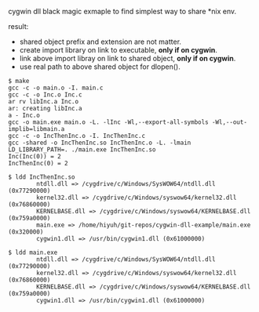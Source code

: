 cygwin dll black magic exmaple to find simplest way to share *nix env.

result:

 * shared object prefix and extension are not matter.
 * create import library on link to executable, **only if on cygwin**.
 * link above import libray on link to shared object, **only if on cygwin**.
 * use real path to above shared object for dlopen().

```
$ make
gcc -c -o main.o -I. main.c
gcc -c -o Inc.o Inc.c
ar rv libInc.a Inc.o
ar: creating libInc.a
a - Inc.o
gcc -o main.exe main.o -L. -lInc -Wl,--export-all-symbols -Wl,--out-implib=libmain.a
gcc -c -o IncThenInc.o -I. IncThenInc.c
gcc -shared -o IncThenInc.so IncThenInc.o -L. -lmain
LD_LIBRARY_PATH=. ./main.exe IncThenInc.so
Inc(Inc(0)) = 2
IncThenInc(0) = 2

$ ldd IncThenInc.so
        ntdll.dll => /cygdrive/c/Windows/SysWOW64/ntdll.dll (0x77290000)
        kernel32.dll => /cygdrive/c/Windows/syswow64/kernel32.dll (0x76860000)
        KERNELBASE.dll => /cygdrive/c/Windows/syswow64/KERNELBASE.dll (0x759a0000)
        main.exe => /home/hiyuh/git-repos/cygwin-dll-example/main.exe (0x320000)
        cygwin1.dll => /usr/bin/cygwin1.dll (0x61000000)

$ ldd main.exe
        ntdll.dll => /cygdrive/c/Windows/SysWOW64/ntdll.dll (0x77290000)
        kernel32.dll => /cygdrive/c/Windows/syswow64/kernel32.dll (0x76860000)
        KERNELBASE.dll => /cygdrive/c/Windows/syswow64/KERNELBASE.dll (0x759a0000)
        cygwin1.dll => /usr/bin/cygwin1.dll (0x61000000)

```
